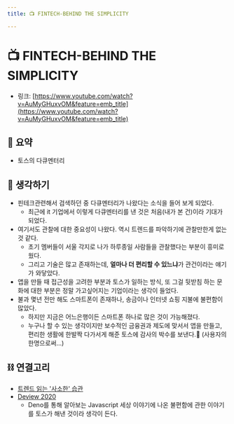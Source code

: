 ```yaml
---
title: 📺 FINTECH-BEHIND THE SIMPLICITY

---
```

# 📺 FINTECH-BEHIND THE SIMPLICITY

- 링크: [https://www.youtube.com/watch?v=AuMyGHuxvOM&feature=emb_title](https://www.youtube.com/watch?v=AuMyGHuxvOM&feature=emb_title)

## 📝 요약 
- 토스의 다큐멘터리  


## 🤔 생각하기   
- 핀테크관련해서 검색하던 중 다큐멘터리가 나왔다는 소식을 들어 보게 되었다.  
  - 최근에 it 기업에서 이렇게 다큐멘터리를 낸 것은 처음(내가 본 건)이라 기대가 되었다.    
- 여기서도 관찰에 대한 중요성이 나왔다. 역시 트렌드를 파악하기에 관찰만한게 없는 것 같다. 
  - 초기 멤버들이 서울 각지로 나가 하루종일 사람들을 관찰했다는 부분이 흥미로웠다.  
  - 그리고 기술은 많고 존재하는데, **얼마나 더 편리할 수 있느냐**가 관건이라는 얘기가 와닿았다.  
- 앱을 만들 때 접근성을 고려한 부분과 토스가 일하는 방식, 또 그걸 뒷받침 하는 문화에 대한 부분은 정말 가고싶어지는 기업이라는 생각이 들었다.    
- 불과 몇년 전만 해도 스마트폰이 존재하나, 송금이나 인터넷 쇼핑 지불에 불편함이 많았다.  
  - 하지만 지금은 어느은행이든 스마트폰 하나로 많은 것이 가능해졌다.  
  - 누구나 할 수 있는 생각이지만 보수적인 금융권과 제도에 맞서서 앱을 만들고, 편리한 생활에 한발짝 다가서게 해준 토스에 감사의 박수를 보낸다.👏 (사용자의 한명으로써...)


## ⛓ 연결고리
- [트렌드 읽는 '사소한' 습관](https://slownews.kr/77681?utm_source=feedburner&utm_medium=feed&utm_campaign=Feed%3A+slownews+%28%EC%8A%AC%EB%A1%9C%EC%9A%B0%EB%89%B4%EC%8A%A4%29)  
- [Deview 2020](../Dev/deview-2020.md)  
  - Deno를 통해 알아보는 Javascript 세상 이야기에 나온 불편함에 관한 이야기를 토스가 해낸 것이라 생각이 든다.  

